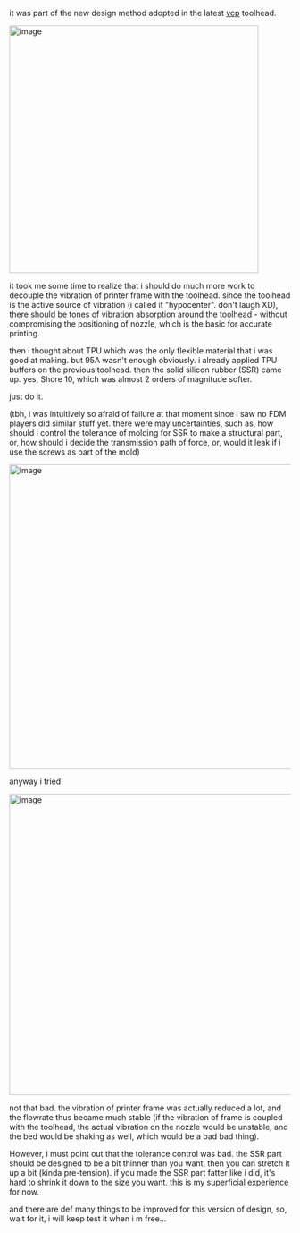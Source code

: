 it was part of the new design method adopted in the latest [vcp](https://github.com/treesess/desktop3dpc) toolhead. 


<img width="446" height="443" alt="image" src="https://github.com/user-attachments/assets/41e5fbcc-7e8e-4178-8d21-dddc039aa503" />

it took me some time to realize that i should do much more work to decouple the vibration of printer frame with the toolhead. since the toolhead is the active source of vibration (i called it "hypocenter". don't laugh XD), there should be tones of vibration absorption around the toolhead - without compromising the positioning of nozzle, which is the basic for accurate printing. 

then i thought about TPU which was the only flexible material that i was good at making. but 95A wasn't enough obviously. i already applied TPU buffers on the previous toolhead. then the solid silicon rubber (SSR) came up. yes, Shore 10, which was almost 2 orders of magnitude softer. 

just do it. 

(tbh, i was intuitively so afraid of failure at that moment since i saw no FDM players did similar stuff yet. there were may uncertainties, such as, how should i control the tolerance of molding for SSR to make a structural part, or, how should i decide the transmission path of force, or, would it leak if i use the screws as part of the mold)

<img width="982" height="544" alt="image" src="https://github.com/user-attachments/assets/6c4f7451-ffa2-4b7a-8f3a-8f04d350f7f5" />

anyway i tried. 

<img width="538" height="539" alt="image" src="https://github.com/user-attachments/assets/e45a7d89-68ce-4972-a87d-4bd53de03eef" />

not that bad. the vibration of printer frame was actually reduced a lot, and the flowrate thus became much stable (if the vibration of frame is coupled with the toolhead, the actual vibration on the nozzle would be unstable, and the bed would be shaking as well, which would be a bad bad thing). 

However, i must point out that the tolerance control was bad. the SSR part should be designed to be a bit thinner than you want, then you can stretch it up a bit (kinda pre-tension). if you made the SSR part fatter like i did, it's hard to shrink it down to the size you want. this is my superficial experience for now. 

and there are def many things to be improved for this version of design, so, wait for it, i will keep test it when i m free... 
